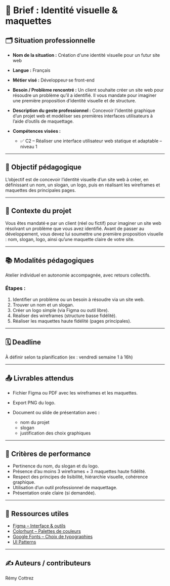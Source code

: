 # 🧾 Brief : Identité visuelle & maquettes

## 🗂 Situation professionnelle

* **Nom de la situation :** Création d'une identité visuelle pour un futur site web
* **Langue :** Français
* **Métier visé :** Développeur·se front-end
* **Besoin / Problème rencontré :** Un client souhaite créer un site web pour résoudre un problème qu’il a identifié. Il vous mandate pour imaginer une première proposition d’identité visuelle et de structure.
* **Description du geste professionnel :** Concevoir l'identité graphique d’un projet web et modéliser ses premières interfaces utilisateurs à l’aide d’outils de maquettage.
* **Compétences visées :**

  * ✅ C2 – Réaliser une interface utilisateur web statique et adaptable – niveau 1

---

## 🎯 Objectif pédagogique

L’objectif est de concevoir l’identité visuelle d’un site web à créer, en définissant un nom, un slogan, un logo, puis en réalisant les wireframes et maquettes des principales pages.

---

## 🧭 Contexte du projet

Vous êtes mandaté·e par un client (réel ou fictif) pour imaginer un site web résolvant un problème que vous avez identifié. Avant de passer au développement, vous devez lui soumettre une première proposition visuelle : nom, slogan, logo, ainsi qu’une maquette claire de votre site.

---

## 📚 Modalités pédagogiques

Atelier individuel en autonomie accompagnée, avec retours collectifs.

### Étapes :

1. Identifier un problème ou un besoin à résoudre via un site web.
2. Trouver un nom et un slogan.
3. Créer un logo simple (via Figma ou outil libre).
4. Réaliser des wireframes (structure basse fidélité).
5. Réaliser les maquettes haute fidélité (pages principales).

---

## 🗓 Deadline

À définir selon ta planification (ex : vendredi semaine 1 à 16h)

---

## 📤 Livrables attendus

* Fichier Figma ou PDF avec les wireframes et les maquettes.
* Export PNG du logo.
* Document ou slide de présentation avec :

  * nom du projet
  * slogan
  * justification des choix graphiques

---

## 📏 Critères de performance

* Pertinence du nom, du slogan et du logo.
* Présence d’au moins 3 wireframes + 3 maquettes haute fidélité.
* Respect des principes de lisibilité, hiérarchie visuelle, cohérence graphique.
* Utilisation d’un outil professionnel de maquettage.
* Présentation orale claire (si demandée).

---

## 🔗 Ressources utiles

* [Figma – Interface & outils](https://www.figma.com)
* [Colorhunt – Palettes de couleurs](https://colorhunt.co)
* [Google Fonts – Choix de typographies](https://fonts.google.com)
* [UI Patterns](https://ui-patterns.com)

---

## ✍️ Auteurs / contributeurs

Rémy Cottrez
